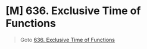 # [M] 636. Exclusive Time of Functions
> Goto [636. Exclusive Time of Functions](https://leetcode.com/problems/exclusive-time-of-functions/description/)